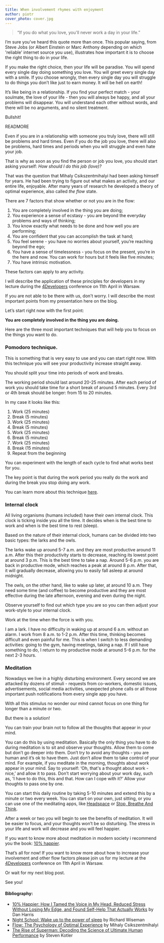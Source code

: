 ```yaml
---
title: When involvement rhymes with enjoyment
author: piotr
cover_photo: cover.jpg
---
```


> “If you do what you love, you'll never work a day in your life.”

I’m sure you've heard this quote more than once. This popular saying, from Steve Jobs (or Albert Einstein or Marc Anthony depending on which 'reliable' internet source you use), illustrates how important it is to choose the right thing to do in your life.

If you make the right choice, then your life will be paradise. You will spend every single day doing something you love. You will greet every single day with a smile.
If you choose wrongly, then every single day you will struggle to do things you don’t like just to earn money. It will be hell on earth!

It’s like being in a relationship. If you find your perfect match - your soulmate, the love of your life - then you will always be happy, and all your problems will disappear. You will understand each other without words, and there will be no arguments, and no silent treatment.

Bullshit!

READMORE

Even if you are in a relationship with someone you truly love, there will still be problems and hard times.
Even if you do the job you love, there will also be problems, hard times and periods when you will struggle and even hate your job.

That is why as soon as you find the person or job you love, you should start asking yourself: *How should I do this job (love)?*

That was the question that Mihaly Csikszentmihalyi had been asking himself for years. He had been trying to figure out what makes an activity, and our entire life, enjoyable. After many years of research he developed a theory of optimal experience, also called *the flow* state.

There are 7 factors that show whether or not you are in the flow:

1. You are completely involved in the thing you are doing;
2. You experience a sense of ecstasy - you are beyond the everyday problems and ways of thinking;
3. You know exactly what needs to be done and how well you are performing;
4. You are confident that you can accomplish the task at hand;
5. You feel serene - you have no worries about yourself, you’re reaching beyond the ego;
6. You have a sense of timelessness - you focus on the present, you’re in the here and now. You can work for hours but it feels like five minutes;
7. You have intrinsic motivation.

These factors can apply to any activity.

I will describe the application of these principles for developers in my lecture during the  [4Developers](http://2016.4developers.org.pl/en/) conference on 11th April in Warsaw.

If you are not able to be there with us, don't worry. I will describe the most important points from my presentation here on the blog.

Let’s start right now with the first point:

**You are completely involved in the thing you are doing.**

Here are the three most important techniques that will help you to focus on the things you want to do.

### Pomodoro technique.
This is something that is very easy to use and you can start right now. With this technique you will see your productivity increase straight away.

You should split your time into periods of work and breaks.

The working period should last around 20-25 minutes. After each period of work you should take time for a short break of around 5 minutes. Every 3rd or 4th break should be longer: from 15 to 20 minutes.

In my case it looks like this:

1. Work (25 minutes)
2. Break (5 minutes)
3. Work (25 minutes)
4. Break (5 minutes)
5. Work (25 minutes)
6. Break (5 minutes)
7. Work (25 minutes)
8. Break (15 minutes)
9. Repeat from the beginning

You can experiment with the length of each cycle to find what works best for you.

The key point is that during the work period you really do the work and during the break you stop doing any work.

You can learn more about this technique [here](http://pomodorotechnique.com/).

### Internal clock
All living organisms (humans included) have their own internal clock. This clock is ticking inside you all the time. It decides when is the best time to work and when is the best time to rest (sleep).

Based on the nature of their internal clock, humans can be divided into two basic types: the larks and the owls.

The larks wake up around 5-7 a.m. and they are most productive around 11 a.m. After this their productivity starts to decrease, reaching its lowest point at around 3 p.m. This is the best time to take a nap. Around 5-6 p.m. you are back in productive mode, which reaches a peak at around 8 p.m. After that, it will gradually decrease, allowing you to easily fall asleep at around midnight.

The owls, on the other hand, like to wake up later, at around 10 a.m. They need some time (and coffee) to become productive and they are most effective during the late afternoon, evening and even during the night.

Observe yourself to find out which type you are so you can then adjust your work-style to your internal clock.

Work at the time when the force is with you.

I am a lark. I have no difficulty in waking up at around 6 a.m. without an alarm.
I work from 8 a.m. to 1-2 p.m. After this time, thinking becomes difficult and even painful for me. This is when I switch to less demanding activities: going to the gym, having meetings, taking a nap. If I still have something to do, I return to my productive mode at around 5-6 p.m. for the next 2-3 hours.

### Meditation
Nowadays we live in a highly disturbing environment. Every second we are attacked by dozens of stimuli - requests from co-workers, domestic issues, advertisements, social media activities, unexpected phone calls or all those important push notifications from every single app you have.

With all this stimulus no wonder our mind cannot focus on one thing for longer than a minute or two.

But there is a solution!

You can train your brain not to follow all the thoughts that appear in your mind.

You can do this by using meditation. Basically the only thing you have to do during meditation is to sit and observe your thoughts. Allow them to come but don’t go deeper into them. Don’t try to avoid any thoughts - you are human and it’s ok to have them. Just don’t allow them to take control of your mind. For example, if you meditate in the morning, thoughts about work appear in your mind. Say to yourself: ‘Oh, that's a thought about work - nice,’ and allow it to pass. Don’t start worrying about your work day, such as, 'I have to do this, this and that. How can I cope with it?’ Allow your thoughts to pass one by one.

You can start this daily routine by taking 5-10 minutes and extend this by a minute or two every week. You can start on your own, just sitting, or you can use one of the meditating apps, like [Headspace](https://www.headspace.com/) or [Stop, Breathe And Think](http://stopbreathethink.org/).

After a week or two you will begin to see the benefits of meditation. It will be easier to focus, and your thoughts won’t be so disturbing. The stress in your life and work will decrease and you will feel happier.

If you want to know more about meditation in modern society i recommend you the book: [10% happier](https://www.goodreads.com/book/show/18505796-10-happier).

That’s all for now! If you want to know more about how to increase your involvement and other flow factors please join us for my lecture at the [4Developers](http://2016.4developers.org.pl/en/) conference on 11th April in Warsaw.

Or wait for my next blog post.

See you!

#### Bibliography:
- [10% Happier: How I Tamed the Voice in My Head, Reduced Stress Without Losing My Edge, and Found Self-Help That Actually Works](https://www.goodreads.com/book/show/18505796-10-happier) by Dan Harris
- [Night School: Wake up to the power of sleep](https://www.goodreads.com/book/show/21354477-night-school) by Richard Wiseman
- [Flow: The Psychology of Optimal Experience](https://www.goodreads.com/book/show/66354.Flow) by Mihaly Csikszentmihalyi
- [The Rise of Superman: Decoding the Science of Ultimate Human Performance](https://www.goodreads.com/book/show/18222878-the-rise-of-superman) by Steven Kotler
